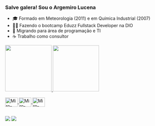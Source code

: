 ### Salve galera! Sou o Argemiro Lucena 
- 🎓 Formado em Meteorologia (2011) e em Química Industrial (2007)
- :man_student: Fazendo o bootcamp Eduzz Fullstack Developer na DIO
- :seedling: Migrando para área de programação e TI
- :coffee:  Trabalho como consultor
<div>
  <a href="https://github.com/argemirolucena">
  <img height="150em" src="https://github-readme-stats.vercel.app/api?username=argemirolucena&show_icons=true&theme=tokyonight&include_all_commits=true&count_private=true"/>
  <img height="149em" src="https://github-readme-stats.vercel.app/api/top-langs/?username=argemirolucena&layout=compact&langs_count=7&theme=tokyonight"/>
</div>
<div style="display: inline_block"><br>
  <img align="center" alt="Miro-CSS3" height="30" width="40" src="https://cdn.jsdelivr.net/gh/devicons/devicon/icons/css3/css3-original.svg">
  <img align="center" alt="Miro-HTML" height="30" width="40" src="https://cdn.jsdelivr.net/gh/devicons/devicon/icons/html5/html5-original.svg">
    <img align="center" alt="Miro-GIT" height="30" width="40" src="https://cdn.jsdelivr.net/gh/devicons/devicon/icons/git/git-original.svg">

  ##
<div>
    <a href="https://www.linkedin.com/in/argemirolucena/" target="_blank"><img src="https://img.shields.io/badge/LinkedIn-0077B5?style=for-the-badge&logo=linkedin&logoColor=white" target="_blank"></a>
    <a href="https://www.instagram.com/argemirolucena/" target="_blank"><img src="https://img.shields.io/badge/Instagram-E4405F?style=for-the-badge&logo=instagram&logoColor=white" target="_blank"></a> 
</div>
